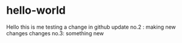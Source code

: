 # hello-world
Hello this is me testing a change in github
update no.2 :
making new changes
changes no.3:
something new
